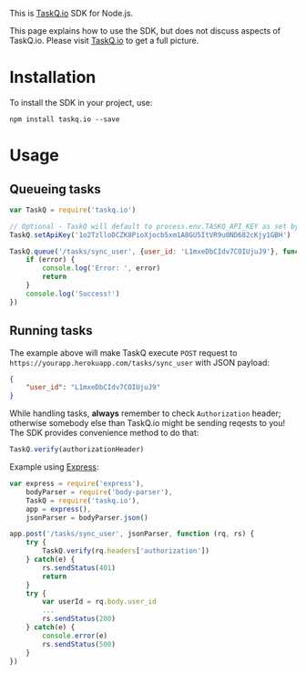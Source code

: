 This is [TaskQ.io](https://taskq.io) SDK for Node.js.

This page explains how to use the SDK, but does not discuss aspects of TaskQ.io. Please visit [TaskQ.io](https://taskq.io) to get a full picture. 

# Installation

To install the SDK in your project, use:

```
npm install taskq.io --save
```

# Usage

## Queueing tasks

```javascript
var TaskQ = require('taskq.io')

// Optional - TaskQ will default to process.env.TASKQ_API_KEY as set by Heroku 
TaskQ.setApiKey('1o2TzlloDCZK8PioXjocb5xm1A8GU5ItVR9u0ND682cKjy1GBH')

TaskQ.queue('/tasks/sync_user', {user_id: 'L1mxeDbCIdv7COIUjuJ9'}, function (error) {
	if (error) {
		console.log('Error: ', error)
		return
	}
	console.log('Success!')
})

```

## Running tasks

The example above will make TaskQ execute `POST` request to `https://yourapp.herokuapp.com/tasks/sync_user` with JSON payload:

```json
{
	"user_id": "L1mxeDbCIdv7COIUjuJ9"
}
```

While handling tasks, **always** remember to check `Authorization` header; otherwise somebody else than TaskQ.io might be sending reqests to you! 
The SDK provides convenience method to do that:

```javascript
TaskQ.verify(authorizationHeader)
```

Example using [Express](https://expressjs.com/):

```javascript
var express = require('express'),
	bodyParser = require('body-parser'),
	TaskQ = require('taskq.io'),
	app = express(),
	jsonParser = bodyParser.json()

app.post('/tasks/sync_user', jsonParser, function (rq, rs) {
	try {
		TaskQ.verify(rq.headers['authorization'])
	} catch(e) {
		rs.sendStatus(401)
		return
	}
	try {
		var userId = rq.body.user_id
		...
		rs.sendStatus(200)
	} catch(e) {
		console.error(e)
		rs.sendStatus(500)		
	}
})
```